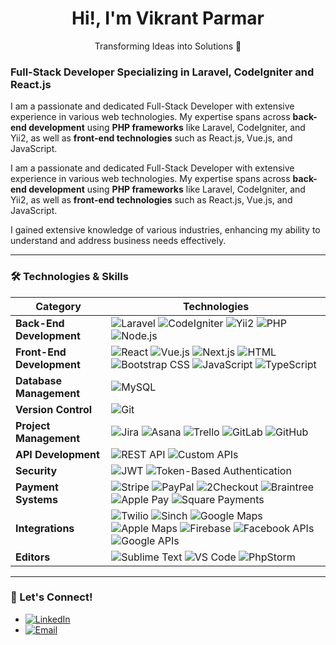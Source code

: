 
<h1 align="center"> Hi!, I'm Vikrant Parmar </br> </h1>
<p align="center">Transforming Ideas into Solutions 🚀</p>



### Full-Stack Developer Specializing in Laravel, CodeIgniter and React.js

I am a passionate and dedicated Full-Stack Developer with extensive experience in various web technologies. My expertise spans across **back-end development** using **PHP frameworks** like Laravel, CodeIgniter, and Yii2, as well as **front-end technologies** such as React.js, Vue.js, and JavaScript.

I am a passionate and dedicated Full-Stack Developer with extensive experience in various web technologies. My expertise spans across **back-end development** using **PHP frameworks** like Laravel, CodeIgniter, and Yii2, as well as **front-end technologies** such as React.js, Vue.js, and JavaScript.

I gained extensive knowledge of various industries, enhancing my ability to understand and address business needs effectively.

---
### 🛠 Technologies & Skills

| **Category**              | **Technologies**                                                                                                                                                                                             |
|---------------------------|--------------------------------------------------------------------------------------------------------------------------------------------------------------------------------------------------------------|
| **Back-End Development**  | ![Laravel](https://img.shields.io/badge/Laravel-%23FF2D20.svg?style=flat&logo=laravel&logoColor=white) ![CodeIgniter](https://img.shields.io/badge/CodeIgniter-%23EE4623.svg?style=flat&logo=codeIgniter&logoColor=white) ![Yii2](https://img.shields.io/badge/Yii2-%238F3DFE.svg?style=flat&logo=yii&logoColor=white) ![PHP](https://img.shields.io/badge/PHP-%23777BB4.svg?style=flat&logo=php&logoColor=white) ![Node.js](https://img.shields.io/badge/Node.js-339933?style=flat&logo=nodedotjs&logoColor=white) |
| **Front-End Development** | ![React](https://img.shields.io/badge/React-20232A?style=flat&logo=react&logoColor=61DAFB) ![Vue.js](https://img.shields.io/badge/Vue.js-%234FC08D.svg?style=flat&logo=vue.js&logoColor=white) ![Next.js](https://img.shields.io/badge/Next.js-black?style=flat&logo=next.js&logoColor=white) ![HTML](https://img.shields.io/badge/HTML5-%23E34F26.svg?style=flat&logo=html5&logoColor=white) ![Bootstrap CSS](https://img.shields.io/badge/Bootstrap-%237952B3.svg?style=flat&logo=bootstrap&logoColor=white) ![JavaScript](https://img.shields.io/badge/JavaScript-%23F7DF1E.svg?style=flat&logo=javascript&logoColor=black) ![TypeScript](https://img.shields.io/badge/TypeScript-%233178C6.svg?style=flat&logo=typescript&logoColor=white)     |
| **Database Management**   | ![MySQL](https://img.shields.io/badge/MySQL-%234479A1.svg?style=flat&logo=mysql&logoColor=white)                                                                 |
| **Version Control**       | ![Git](https://img.shields.io/badge/GIT-%23F05032.svg?style=flat&logo=git&logoColor=white)                                                                        |
| **Project Management**    | ![Jira](https://img.shields.io/badge/Jira-%230052CC.svg?style=flat&logo=jira&logoColor=white) ![Asana](https://img.shields.io/badge/Asana-%23F06A6A.svg?style=flat&logo=asana&logoColor=white) ![Trello](https://img.shields.io/badge/Trello-%23026AA7.svg?style=flat&logo=trello&logoColor=white) ![GitLab](https://img.shields.io/badge/GitLab-%23FC6D26.svg?style=flat&logo=gitlab&logoColor=white) ![GitHub](https://img.shields.io/badge/GitHub-%23181717.svg?style=flat&logo=github&logoColor=white)       |
| **API Development**       | ![REST API](https://img.shields.io/badge/REST-API-%2320232A.svg?style=flat&logo=postman&logoColor=white) ![Custom APIs](https://img.shields.io/badge/Custom_APIs-%2345A29E.svg?style=flat)                              |
| **Security**              | ![JWT](https://img.shields.io/badge/JWT-%23EF2E25.svg?style=flat&logo=json-web-tokens&logoColor=white) ![Token-Based Authentication](https://img.shields.io/badge/Token--Based_Auth-%23171817.svg?style=flat)    |
| **Payment Systems**       | ![Stripe](https://img.shields.io/badge/Stripe-%23646EDE.svg?style=flat&logo=stripe&logoColor=white) ![PayPal](https://img.shields.io/badge/PayPal-%2300457C.svg?style=flat&logo=paypal&logoColor=white) ![2Checkout](https://img.shields.io/badge/2Checkout-%23A2A5A1.svg?style=flat) ![Braintree](https://img.shields.io/badge/Braintree-%23452244.svg?style=flat&logo=braintree&logoColor=white) ![Apple Pay](https://img.shields.io/badge/ApplePay-%23000000.svg?style=flat&logo=apple-pay&logoColor=white) ![Square Payments](https://img.shields.io/badge/Square-Payments-brightgreen?logo=square) |
| **Integrations**          | ![Twilio](https://img.shields.io/badge/Twilio-%23F22F46.svg?style=flat&logo=twilio&logoColor=white) ![Sinch](https://img.shields.io/badge/Sinch-%23FFCC33.svg?style=flat) ![Google Maps](https://img.shields.io/badge/Google_Maps-%234285F4.svg?style=flat&logo=google-maps&logoColor=white) ![Apple Maps](https://img.shields.io/badge/Apple_Maps-%23000000.svg?style=flat&logo=apple&logoColor=white) ![Firebase](https://img.shields.io/badge/Firebase-%23FFCA28.svg?style=flat&logo=firebase&logoColor=white) ![Facebook APIs](https://img.shields.io/badge/Facebook_APIs-%231877F2.svg?style=flat&logo=facebook&logoColor=white) ![Google APIs](https://img.shields.io/badge/Google_APIs-%234285F4.svg?style=flat&logo=google&logoColor=white) |
| **Editors**                | ![Sublime Text](https://img.shields.io/badge/Sublime_Text-%23575757.svg?style=flat&logo=sublime-text&logoColor=important) ![VS Code](https://img.shields.io/badge/VS_Code-%23007ACC.svg?style=flat&logo=visual-studio-code&logoColor=white) ![PhpStorm](https://img.shields.io/badge/PhpStorm-%238038BF.svg?style=flat&logo=phpstorm&logoColor=white)   |

---


### 🤝 Let's Connect!
- [![LinkedIn](https://img.shields.io/badge/linkedin-vikrantrp-0077B5.svg)](https://www.linkedin.com/in/vikrantrp/)
- [![Email](https://img.shields.io/badge/Email-vikrant.parmar91@gmail.com-4CAF50.svg)](mailto:vikrant.parmar91@gmail.com)



